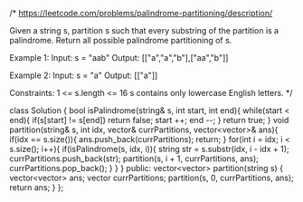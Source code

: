 /*
https://leetcode.com/problems/palindrome-partitioning/description/

Given a string s, partition s such that every substring of the partition is a palindrome. Return all possible palindrome partitioning of s.

Example 1:
Input: s = "aab"
Output: [["a","a","b"],["aa","b"]]

Example 2:
Input: s = "a"
Output: [["a"]]
 
Constraints:
1 <= s.length <= 16
s contains only lowercase English letters.
*/

class Solution {
    bool isPalindrome(string& s, int start, int end){
        while(start < end){
            if(s[start] != s[end]) return false;
            start ++;
            end --;
        }
        return true;
    }
    void partition(string& s, int idx, vector<string>& currPartitions, vector<vector<string>>& ans){
        if(idx == s.size()){
            ans.push_back(currPartitions);
            return;
        }
        for(int i = idx; i < s.size(); i++){
            if(isPalindrome(s, idx, i)){
                string str = s.substr(idx, i - idx + 1);
                currPartitions.push_back(str);
                partition(s, i + 1, currPartitions, ans);
                currPartitions.pop_back();
            }
        }
    }
public:
    vector<vector<string>> partition(string s) {
        vector<vector<string>> ans;
        vector<string> currPartitions;
        partition(s, 0, currPartitions, ans);
        return ans;
    }
};